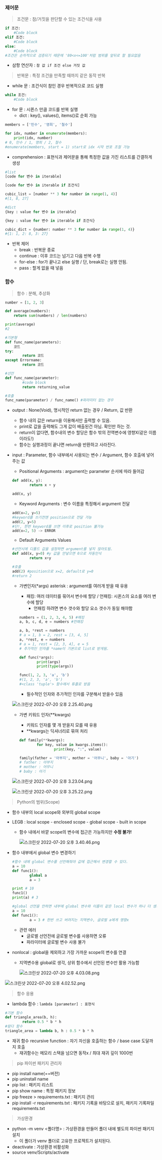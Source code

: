 ### 제어문

> 조건문 : 참/거짓을 판단할 수 있는 조건식을 사용
> 

```python
if 조건:
    #Code block
elif 조건:
    #Code block
else:
    #Code block
#조건은 순차적으로 검증되기 때문에 '80<x<=100'처럼 범위를 앞뒤로 할 필요없음
```

- 삼항 연산자 : `참 값 if 조건 else 거짓 값`

> 반복문 : 특정 조건을 만족할 때까지 같은 동작 반복
> 
- while 문 : 조건식이 참인 경우 반복적으로 코드 실행

```python
while 조건:
    #Code block
```

- for 문 : 시퀸스 만큼 코드를 반복 실행
    - dict : key(), values(), items()로 순회 가능

```python
members = ['민수', '영희', '철수']

for idx, number in enumerate(members):
    print(idx, number)
# 0, 민수 / 1, 영희 / 2, 철수
#enumerate(members, start = 1) start로 idx 시작 번호 조절 가능
```

- comprehension : 표현식과 제어문을 통해 특정한 값을 가진 리스트를 간결하게 생성

```python
#list
[code for 변수 in iterable]

[code for 변수 in iterable if 조건식]

cubic_list = [number ** 3 for number in range(1, 4)]
#[1, 8, 27]

#dict
{key : value for 변수 in iterable}

{key : value for 변수 in iterable if 조건식}

cubic_dict = {number: number ** 3 for number in range(1, 4)}
#{1: 1, 2: 8, 3: 27}
```

- 반복 제어
    - break : 반복문 종료
    - continue : 이후 코드는 넘기고 다음 반복 수행
    - for-else : for가 끝나고 else 실행 / 단, break로는 실행 안됨.
    - pass : 할게 없을 때 넣음

### 함수

> 함수 : 분해, 추상화
> 

```python
number = [1, 2, 3]

def average(numbers):
    return sum(numbers) / len(numbers)

print(average)
#2

#기본형
def func_name(parameters):
    코드
try:
		return 코드
except Errorname:
		return 코드

#선언
def func_name(parameter):
		#code block
		return returning_value

#호출
func_name(parameter) / func_name() #파라미터 없는 경우
```

- output : None(Void), 명시적인 return 없는 경우 / Return, 값 반환
    - 함수 내의 값은 return을 이용해서만 출력할 수 있음.
    - print로 값을 출력해도 그게 값이 배출된건 아님. 확인만 하는 것.
    - return이 없다면, 함수내의 변수 할당은 함수 밖의 전역변수에 영향X(같은 이름이라도!)
    - 함수는 실행과정이 끝나면 return을 반환하고 사라진다.
- input : Parameter, 함수 내부에서 사용되는 변수 / Argument, 함수 호출에 넣어주는 값
    - Positional Arguments : argument는 parameter 순서에 따라 들어감
    
    ```python
    def add(x, y):
    		return x + y
    
    add(x, y)
    ```
    
    - Keyword Arguments : 변수 이름을 특정해서 argument 전달
    
    ```python
    add(x=2, y=5)
    #keyword를 쓰기전엔 position으로 전달 가능
    add(2, y=5)
    #단!, 한번 keyword를 쓰면 이후로 position 불가능
    add(x=2, 5) -> ERROR
    ```
    
    - Default Arguments Values
    
    ```python
    #선언시에 디폴드 값을 설정하면 argument를 넣지 않아도됨.
    def add(x, y=0) #y 값을 안넣으면 0으로 자동인식
    		return x+y
    
    #호출
    add(2) #position으로 x=2, default로 y=0
    #return 2
    ```
    
    - 가변인자(*args) asterisk : argument를 여러개 받을 때 유용
        - 패킹: 여러 데이터를 묶어서 변수에 할당 / 언패킹: 시퀸스의 요소를 여러 변수에 할당
            - 언패킹 하려면 변수 갯수와 할당 요소 갯수가 동일 해야함
        
        ```python
        numbers = (1, 2, 3, 4, 5) #패킹
        a, b, c, d, e = numbers #언패킹
        
        a, b, *rest = numbers
        # a = 1, b = 2, rest = [3, 4, 5]
        a, *rest, e = numbers
        # a = 1, rest = [2, 3, 4], e = 5
        # 추가적인 인자를 *name이 기본으로 list로 받게됨.
        
        def func(*args):
        		print(args)
        		print(type(args))
        
        func(1, 2, 3, 'a', 'b')
        #(1, 2, 3, 'a', 'b')
        #<class 'tuple'> 함수에서 튜플로 받음
        ```
        
        - 필수적인 인자와 추가적인 인자를 구분해서 받을수 있음
    
    ![스크린샷 2022-07-20 오후 2.25.40.png](https://s3-us-west-2.amazonaws.com/secure.notion-static.com/1b629a9e-1a90-4f6e-a6e5-364c7e0b19de/%E1%84%89%E1%85%B3%E1%84%8F%E1%85%B3%E1%84%85%E1%85%B5%E1%86%AB%E1%84%89%E1%85%A3%E1%86%BA_2022-07-20_%E1%84%8B%E1%85%A9%E1%84%92%E1%85%AE_2.25.40.png)
    
    - 가변 키워드 인자(**kwargs)
        - 키워드 인자를 몇 개 받을지 모를 때 유용
        - **kwargs는 딕셔너리로 묶여 처리
        
        ```python
        def family(**kwargs):
        		for key, value in kwargs.items():
        				print(key, ":", value)
        
        family(father = '아부지', mother = '어무니', baby = '아기')
        # father : 아부지
        # mother : 어무니
        # baby : 아기
        ```
        
    
    ![스크린샷 2022-07-20 오후 3.23.04.png](https://s3-us-west-2.amazonaws.com/secure.notion-static.com/25516fe2-79fc-4087-9cab-8825c852f1e5/%E1%84%89%E1%85%B3%E1%84%8F%E1%85%B3%E1%84%85%E1%85%B5%E1%86%AB%E1%84%89%E1%85%A3%E1%86%BA_2022-07-20_%E1%84%8B%E1%85%A9%E1%84%92%E1%85%AE_3.23.04.png)
    
    ![스크린샷 2022-07-20 오후 3.25.22.png](https://s3-us-west-2.amazonaws.com/secure.notion-static.com/93b8efba-2d22-423d-9317-9c9679545f41/%E1%84%89%E1%85%B3%E1%84%8F%E1%85%B3%E1%84%85%E1%85%B5%E1%86%AB%E1%84%89%E1%85%A3%E1%86%BA_2022-07-20_%E1%84%8B%E1%85%A9%E1%84%92%E1%85%AE_3.25.22.png)
    

> Python의 범위(Scope)
> 
- 함수 내부의 local scope와 외부의  global scope
- LEGB : local scope - enclosed scope - global scope - built in scope
    - 함수 내에서 바깥 scope의 변수에 접근은 가능하지만 **수정 불가!**
        
        ![스크린샷 2022-07-20 오후 3.40.46.png](https://s3-us-west-2.amazonaws.com/secure.notion-static.com/d92acb48-3a41-4ab4-b247-11ce57626729/%E1%84%89%E1%85%B3%E1%84%8F%E1%85%B3%E1%84%85%E1%85%B5%E1%86%AB%E1%84%89%E1%85%A3%E1%86%BA_2022-07-20_%E1%84%8B%E1%85%A9%E1%84%92%E1%85%AE_3.40.46.png)
        
- 함수 내부에서 global 변수 변경하기
    
    ```python
    #함수 내에 global 변수를 선언해줘야 값에 접근해서 변경할 수 있다.
    a = 10
    def func1():
    		global a
    		a = 3
    
    print # 10
    func1()
    print(a) # 3
    
    #global 선언을 안하면 내부에 global 변수와 이름이 같은 local 변수가 하나 더 생기는 것
    a = 10
    def func1():
    		a = 3 # 한번 쓰고 버려지는 지역변수, 글로벌 a에게 영향x
    ```
    
    - 관련 에러
        - 글로벌 선언전에 글로벌 변수를 사용하면 오류
        - 파라미터에 글로벌 변수 사용 불가
- nonlocal : global을 제외하고 가장 가까운 scope의 변수를 연결
    - 지역변수용 global로 생각, 상위 함수에서 선언된 변수만 활용 가능함
        
        ![스크린샷 2022-07-20 오후 4.03.08.png](https://s3-us-west-2.amazonaws.com/secure.notion-static.com/7ac37e9d-d32d-45d9-bf59-0891db9e719e/%E1%84%89%E1%85%B3%E1%84%8F%E1%85%B3%E1%84%85%E1%85%B5%E1%86%AB%E1%84%89%E1%85%A3%E1%86%BA_2022-07-20_%E1%84%8B%E1%85%A9%E1%84%92%E1%85%AE_4.03.08.png)
        

![스크린샷 2022-07-20 오후 4.02.52.png](https://s3-us-west-2.amazonaws.com/secure.notion-static.com/42446175-dd96-4100-827e-18376f7ffa80/%E1%84%89%E1%85%B3%E1%84%8F%E1%85%B3%E1%84%85%E1%85%B5%E1%86%AB%E1%84%89%E1%85%A3%E1%86%BA_2022-07-20_%E1%84%8B%E1%85%A9%E1%84%92%E1%85%AE_4.02.52.png)

> 함수 응용
> 
- lambda 함수 : `lambda [parameter] : 표현식`

```python
#기본 함수
def triangle_area(b, h):
		return 0.5 * b * h
#람다 함수
triangle_area = lambda b, h : 0.5 * b * h 
```

- 재귀 함수 recursive function : 자기 자신을 호출하는 함수 / base case 도달까지 호출
    - 재귀함수는 메모리 스택을 넘으면 동작x / 최대 재귀 깊이 1000번

> pip 파이썬 패키지 관리자
> 
- pip install name(==버전)
- pip uninstall name
- pip list : 패키지 리스트
- pip show name : 특정 패키지 정보
- pip freeze > requirements.txt : 패키지 관리
- pip install -r requirements.txt : 패키지 기록을 바탕으로 설치, 패키지 기록파일 requirements.txt

> 가상환경
> 
- python -m venv <폴더명> : 가상환경을 만들어 폴더 내에 별도의 파이썬 패키지 설치
    - 이 폴더가 venv 폴더로 고유한 프로젝트가 설치된다.
- deactivate : 가상환경 비활성화
- source venv/Scripts/activate